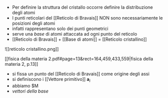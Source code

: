 - Per definire la struttura del cristallo occorre definire la distribuzione degli atomi
- I punti reticolari del [[Reticolo di Bravais]] NON sono necessariamente le posizioni degli atomi
- infatti rappresentano solo dei punti geometrici
- serve una *base* di atomi attaccata ad ogni punto del reticolo
- [[Reticolo di Bravais]] + [[Base di atomi]] = [[Reticolo cristallino]]

![[reticolo cristallino.png]]

[[fisica della materia 2.pdf#page=13&rect=164,459,433,559|fisica della materia 2, p.13]]

- si fissa un punto del [[Reticolo di Bravais]] come origine degli assi
- si definiscono i [[Vettore primitivo]] $\mathbf{a}_i$
- abbiamo $M
- *vettori della base*
